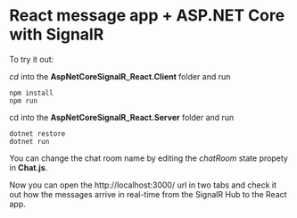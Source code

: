 # React message app + ASP.NET Core with SignalR



To try it out: 

*cd* into the **AspNetCoreSignalR_React.Client** folder and run
```
npm install
npm run
```

cd into the **AspNetCoreSignalR_React.Server** folder and run

```
dotnet restore
dotnet run
```

You can change the chat room name by editing the *chatRoom* state propety in **Chat.js**.



Now you can open the http://localhost:3000/ url in two tabs and check it out how the messages arrive in real-time from the SignalR Hub to the React app.
